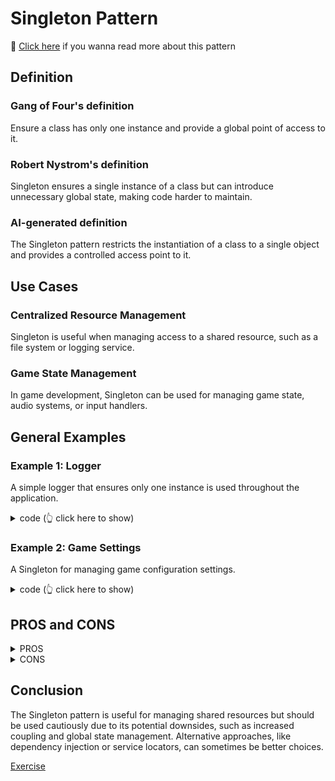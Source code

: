 # Singleton Pattern

📑 [Click here](./singleton.md) if you wanna read more about this pattern

## Definition

### Gang of Four's definition  

Ensure a class has only one instance and provide a global point of access to it.

### Robert Nystrom's definition  

Singleton ensures a single instance of a class but can introduce unnecessary global state, making code harder to maintain.

### AI-generated definition  

The Singleton pattern restricts the instantiation of a class to a single object and provides a controlled access point to it.

## Use Cases

### Centralized Resource Management  

Singleton is useful when managing access to a shared resource, such as a file system or logging service.

### Game State Management  

In game development, Singleton can be used for managing game state, audio systems, or input handlers.

## General Examples

### Example 1: Logger  

A simple logger that ensures only one instance is used throughout the application.

<details>
<summary> code (👆 click here to show) </summary>

```js
class Logger {
  constructor() {
    if (!Logger.instance) {
      Logger.instance = this;
    }
    return Logger.instance;
  }

  log(message) {
    console.log(`[LOG]: ${message}`);
  }
}

const logger1 = new Logger();
const logger2 = new Logger();

logger1.log("Hello, World!");
console.log(logger1 === logger2); // true
```

</details>

### Example 2: Game Settings  

A Singleton for managing game configuration settings.

<details>
<summary> code (👆 click here to show) </summary>

```js
class GameSettings {
  constructor() {
    if (!GameSettings.instance) {
      this.settings = { difficulty: "normal", volume: 50 };
      GameSettings.instance = this;
    }
    return GameSettings.instance;
  }

  setSetting(key, value) {
    this.settings[key] = value;
  }

  getSetting(key) {
    return this.settings[key];
  }
}

const settings1 = new GameSettings();
const settings2 = new GameSettings();

settings1.setSetting("difficulty", "hard");

console.log(settings2.getSetting("difficulty")); // "hard"
console.log(settings1 === settings2); // true
```

</details>

## PROS and CONS

<details><summary>PROS</summary>

- Ensures a single instance of a class, preventing duplication.
- Centralized access to shared resources.
- Lazy initialization can improve performance.

</details>

<details><summary>CONS</summary>

- Introduces global state, making debugging harder.
- Increases coupling between classes, reducing flexibility.
- Difficult to manage in multi-threaded applications.

</details>

## Conclusion

The Singleton pattern is useful for managing shared resources but should be used cautiously due to its potential downsides, such as increased coupling and global state management. Alternative approaches, like dependency injection or service locators, can sometimes be better choices.

[Exercise](./exercise/README.md)